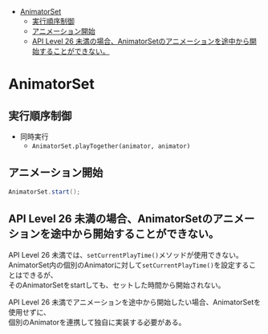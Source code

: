 <!-- TOC START min:1 max:3 link:true asterisk:false update:true -->
- [AnimatorSet](#animatorset)
  - [実行順序制御](#実行順序制御)
  - [アニメーション開始](#アニメーション開始)
  - [API Level 26 未満の場合、AnimatorSetのアニメーションを途中から開始することができない。](#api-level-26-未満の場合animatorsetのアニメーションを途中から開始することができない)
<!-- TOC END -->


# AnimatorSet

## 実行順序制御

- 同時実行
  - `AnimatorSet.playTogether(animator, animator)`


## アニメーション開始

```Java
AnimatorSet.start();
```


## API Level 26 未満の場合、AnimatorSetのアニメーションを途中から開始することができない。

API Level 26 未満では、`setCurrentPlayTime()`メソッドが使用できない。  
AnimatorSet内の個別のAnimatorに対して`setCurrentPlayTime()`を設定することはできるが、  
そのAnimatorSetをstartしても、セットした時間から開始されない。

API Level 26 未満でアニメーションを途中から開始したい場合、AnimatorSetを使用せずに、  
個別のAnimatorを連携して独自に実装する必要がある。

